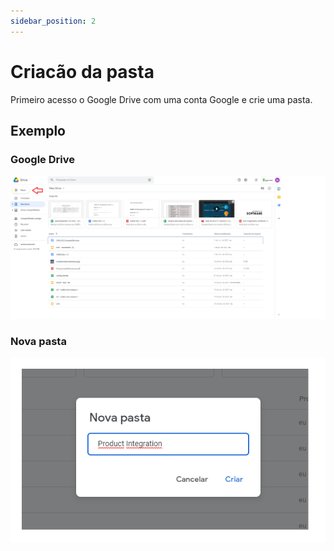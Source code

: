 ```yaml
---
sidebar_position: 2
---
```


# Criacão da pasta
Primeiro acesso o Google Drive com uma conta Google e crie uma pasta.

## Exemplo
### Google Drive
![](imgs/1.png)

### Nova pasta
![](imgs/2.png)